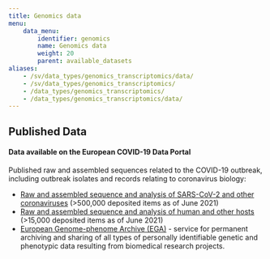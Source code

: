 ```yaml
---
title: Genomics data
menu:
    data_menu:
        identifier: genomics
        name: Genomics data
        weight: 20
        parent: available_datasets
aliases:
    - /sv/data_types/genomics_transcriptomics/data/
    - /sv/data_types/genomics_transcriptomics/
    - /data_types/genomics_transcriptomics/
    - /data_types/genomics_transcriptomics/data/
---
```

## Published Data

#### Data available on the European COVID-19 Data Portal

Published raw and assembled sequences related to the COVID-19 outbreak, including outbreak isolates and records relating to coronavirus biology:

* [Raw and assembled sequence and analysis of SARS-CoV-2 and other coronaviruses](https://www.covid19dataportal.org/sequences?db=embl-covid19) (>500,000 deposited items as of June 2021)
* [Raw and assembled sequence and analysis of human and other hosts](https://www.covid19dataportal.org/host-sequences?db=hostSequences) (>15,000 deposited items as of June 2021)
* [European Genome-phenome Archive (EGA)](https://ega-archive.org/) - service for permanent archiving and sharing of all types of personally identifiable genetic and phenotypic data resulting from biomedical research projects.
